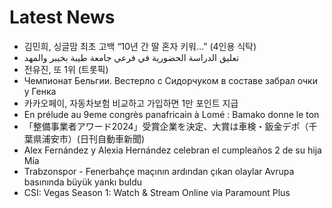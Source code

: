 # Latest News
-  김민희, 싱글맘 최초 고백 “10년 간 딸 혼자 키워…” (4인용 식탁)
-  تعليق الدراسة الحضورية في فرعي جامعة طيبة بخيبر والمهد
-  전유진, 또 1위 (트롯픽)
-  Чемпионат Бельгии. Вестерло с Сидорчуком в составе забрал очки у Генка
-  카카오페이, 자동차보험 비교하고 가입하면 1만 포인트 지급
-  En prélude au 9eme congrès panafricain à Lomé : Bamako donne le ton
-  「整備事業者アワード2024」受賞企業を決定、大賞は車検・鈑金デポ（千葉県浦安市）(日刊自動車新聞)
-  Alex Fernández y Alexia Hernández celebran el cumpleaños 2 de su hija Mía
-  Trabzonspor - Fenerbahçe maçının ardından çıkan olaylar Avrupa basınında büyük yankı buldu
-  CSI: Vegas Season 1: Watch & Stream Online via Paramount Plus
